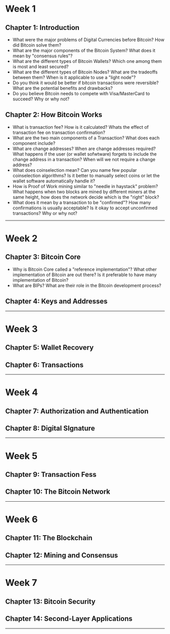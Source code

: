 # Week 1

## Chapter 1: Introduction

- What were the major problems of Digital Currencies before Bitcoin? How did Bitcoin solve them?
- What are the major components of the Bitcoin System? What does it mean by "consensus rules"?
- What are the different types of Bitcoin Wallets? Which one among them is most and least secured?
- What are the different types of Bitcoin Nodes? What are the tradeoffs between them? When is it applicable to use a "light node"?
- Do you think it would be better if bitcoin transactions were reversible? What are the potential benefits and drawbacks?
- Do you believe Bitcoin needs to compete with Visa/MasterCard to succeed? Why or why not?


## Chapter 2: How Bitcoin Works

- What is transaction fee? How is it calculated? Whats the effect of transaction fee on transaction confirmation?
- What are the two main components of a Transaction? What does each component include?
- What are change addresses? When are change addresses required? What happens if the user (or wallet sofwtware) forgets to include the change address in a transaction? When will we not require a change address?
- What does coinselection mean? Can you name few popular coinselection algorithms? Is it better to manually select coins or let the wallet software automatically handle it?
- How is Proof of Work mining similar to "needle in haystack" problem? What happens when two blocks are mined by different miners at the same height, how does the network decide which is the "right" block?
- What does it mean by a transaction to be "confirmed"? How many confirmations is usually acceptable? Is it okay to accept unconfirmed transactions? Why or why not?


--------------


# Week 2

## Chapter 3: Bitcoin Core

- Why is Bitcoin Core called a "reference implementation"? What other implementation of Bitcoin are out there? Is it preferable to have many implementation of Bitcoin?
- What are BIPs? What are their role in the Bitcoin development process?


## Chapter 4: Keys and Addresses


--------------

# Week 3

## Chapter 5: Wallet Recovery


## Chapter 6: Transactions


--------------

# Week 4

## Chapter 7: Authorization and Authentication


## Chapter 8: Digital SIgnature


--------------

# Week 5

## Chapter 9: Transaction Fess


## Chapter 10: The Bitcoin Network


--------------

# Week 6

## Chapter 11: The Blockchain


## Chapter 12: Mining and Consensus


--------------

# Week 7

## Chapter 13: Bitcoin Security


## Chapter 14: Second-Layer Applications


--------------

